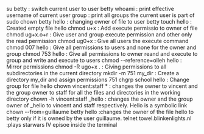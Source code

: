 su betty : switch current user to user betty
whoami : print effective username of current user
group : print all groups the current user is part of
sudo chown betty hello : changing owner of file to user betty
touch hello : Created empty file hello
chmod u+x : Add execute permissio to owner of file
chmod ug+x.o+r : Give user and group execute permission and other only the read permission
chmod ug0+x : Give all users the execute command
chmod 007 hello : Give all permissions to users and none for the owner and group
chmod 753 hello : Give all permissions to owner reand and execute to group and write and execute to users
chmod --reference=olleh hello : Mirror permissions
chmod -R ugo+x . : Giving permissions to all subdirectories in the current directory
mkdir -m 751 my_dir : Create a directory my_dir and assign permissions 751
chgrp school hello : Change group for file hello
chown vincent:staff * : changes the owner to vincent and the group owner to staff for all the files and directories in the working directory
chown -h vincent:staff _hello : changes the owner and the group owner of _hello to vincent and staff respectively. Hello is a symbolic link
chown --from=guillaume betty hello :changes the owner of the file hello to betty only if it is owned by the user guillaume.
telnet towel.blinkenlights.nl :plays starwars IV episoe inside the terminal


